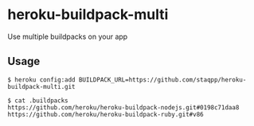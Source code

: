 # heroku-buildpack-multi

Use multiple buildpacks on your app

## Usage

    $ heroku config:add BUILDPACK_URL=https://github.com/staqpp/heroku-buildpack-multi.git

    $ cat .buildpacks
    https://github.com/heroku/heroku-buildpack-nodejs.git#0198c71daa8
    https://github.com/heroku/heroku-buildpack-ruby.git#v86
